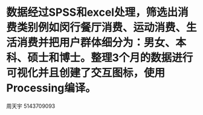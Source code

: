 # 数据经过SPSS和excel处理，筛选出消费类别例如闵行餐厅消费、运动消费、生活消费并把用户群体细分为：男女、本科、硕士和博士。整理3个月的数据进行可视化并且创建了交互图标，使用Processing编译。

周天宇 5143709093
